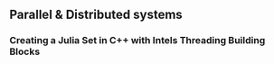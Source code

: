 ## Parallel & Distributed systems
### Creating a Julia Set in C++ with Intels Threading Building Blocks
